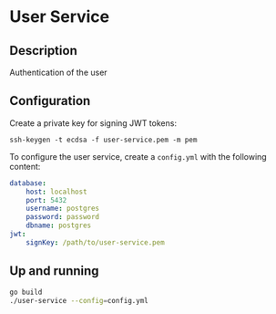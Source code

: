 # User Service

## Description

Authentication of the user

## Configuration

Create a private key for signing JWT tokens:

``` 
ssh-keygen -t ecdsa -f user-service.pem -m pem
```

To configure the user service, create a `config.yml` with the following content:

```yml
database:
    host: localhost
    port: 5432
    username: postgres
    password: password
    dbname: postgres
jwt:
    signKey: /path/to/user-service.pem
```


## Up and running

```sh
go build
./user-service --config=config.yml
```
